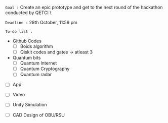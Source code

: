 `Goal :` Create an epic prototype and get to the next round of the hackathon conducted by QETCI \

`Deadline :` 29th October, 11:59 pm

`To-do list : `
* Github Codes
  - [ ] Boids algorithm
  - [ ] Qiskit codes and gates -> atleast 3

* Quantum bits
  - [ ] Quantum Internet
  - [ ] Quantum Cryptography
  - [ ] Quantum radar

- [ ] App
- [ ] Video
- [ ] Unity Simulation
- [ ] CAD Design of OBU/RSU
  
